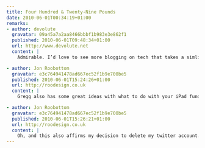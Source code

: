 ```yaml
---
title: Four Hundred & Twenty-Nine Pounds
date: 2010-06-01T00:34:19+01:00
remarks:
- author: devolute
  gravatar: 09a45a7a2aa8466bbbf1b983e3e862f1
  published: 2010-06-01T09:48:34+01:00
  url: http://www.devolute.net
  content: |
    Admirable. I’d love to see more blogging on tech that takes a simliar slant.

- author: Jon Roobottom
  gravatar: e3c764941478ad667ec52f1b9e700be5
  published: 2010-06-01T15:24:26+01:00
  url: http://roodesign.co.uk
  content: |
    Gregg also has some great ideas with what to do with your iPad fund. I’m spending my fund on printing for my wedding.

- author: Jon Roobottom
  gravatar: e3c764941478ad667ec52f1b9e700be5
  published: 2010-06-01T15:26:21+01:00
  url: http://roodesign.co.uk
  content: |
    Oh, and this also affirms my decision to delete my twitter account.
---
```

